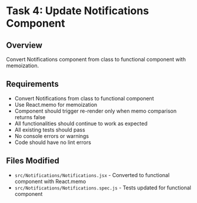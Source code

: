 # Task 4: Update Notifications Component

## Overview
Convert Notifications component from class to functional component with memoization.

## Requirements
- Convert Notifications from class to functional component
- Use React.memo for memoization
- Component should trigger re-render only when memo comparison returns false
- All functionalities should continue to work as expected
- All existing tests should pass
- No console errors or warnings
- Code should have no lint errors

## Files Modified
- `src/Notifications/Notifications.jsx` - Converted to functional component with React.memo
- `src/Notifications/Notifications.spec.js` - Tests updated for functional component
